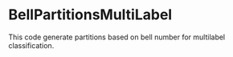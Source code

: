 # BellPartitionsMultiLabel
This code generate partitions based on bell number for multilabel classification.
